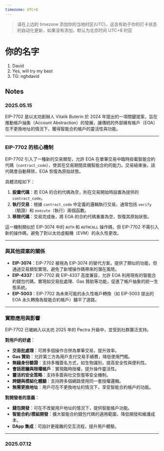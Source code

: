 ```yaml
---
timezone: UTC+8
---
```


> 请在上边的 timezone 添加你的当地时区(UTC)，这会有助于你的打卡状态的自动化更新，如果没有添加，默认为北京时间 UTC+8 时区


# 你的名字

1. David
2. Yes, will try my best
3. TG: nghdavid

## Notes

<!-- Content_START -->

### 2025.05.15
EIP-7702 是以太坊創辦人 Vitalik Buterin 於 2024 年提出的一項關鍵提案，旨在推動帳戶抽象（Account Abstraction）的發展，讓傳統的外部擁有帳戶（EOA）在不更換地址的情況下，獲得智能合約帳戶的靈活性與功能。

---

### EIP-7702 的核心機制

EIP-7702 引入了一種新的交易類型，允許 EOA 在單筆交易中臨時掛載智能合約代碼（`contract_code`），使其在交易期間具備智能合約的能力。交易結束後，該代碼會自動移除，EOA 恢復為原始狀態。

具體流程如下：

1. **設置代碼**：若 EOA 的合約代碼為空，則在交易開始時設置為提供的 `contract_code`。
2. **執行交易**：根據 `contract_code` 中定義的邏輯執行交易，通常包括 `verify`（驗證）和 `execute`（執行）兩個函數。
3. **移除代碼**：交易完成後，將 EOA 的合約代碼重置為空，恢復其原始狀態。

這一機制類似於 EIP-3074 中的 `AUTH` 和 `AUTHCALL` 操作碼，但 EIP-7702 不需引入新的操作碼，避免了對以太坊虛擬機（EVM）的永久性更改。

---

### 與其他提案的關係

* **EIP-3074**：EIP-7702 被視為 EIP-3074 的替代方案，提供了類似的功能，但通過交易類型實現，避免了新增操作碼帶來的潛在風險。
* **EIP-4337**：EIP-7702 與 EIP-4337 高度兼容，允許 EOA 利用現有的智能合約錢包代碼，實現如交易批處理、Gas 贊助等功能，促進了帳戶抽象的統一生態系統。
* **EIP-5003**：EIP-7702 為未來可能的永久性帳戶轉換（如 EIP-5003 提出的 EOA 永久轉換為智能合約帳戶）鋪平了道路。

---

### 實際應用與影響

EIP-7702 已被納入以太坊 2025 年的 Pectra 升級中，並受到社群廣泛支持。

**對用戶的好處**：

* **交易批處理**：可將多個操作合併為單筆交易，提升效率。
* **Gas 贊助**：允許第三方為用戶支付交易手續費，降低使用門檻。
* **無縫身份驗證**：支持多種簽名方式，如生物識別，提高安全性與便利性。
* **會話密鑰與限權帳戶**：實現臨時授權，提升操作靈活性。
* **靈活的安全策略**：支持多簽與社交恢復等安全機制。
* **跨鏈與模組化體驗**：支持跨多個網路使用同一套授權邏輯。
* **無需更換地址**：用戶可在不更換地址的情況下，享受智能合約帳戶的功能。

**對開發者的意義**：

* **錢包開發**：可在不改變用戶地址的情況下，提供智能帳戶功能。
* **智能合約/模組開發**：擴大智能合約錢包代碼的適用範圍，降低開發和維護成本。
* **DApp 集成**：可設計更複雜的交互流程，提升用戶體驗。

---


### 2025.07.12

<!-- Content_END -->
